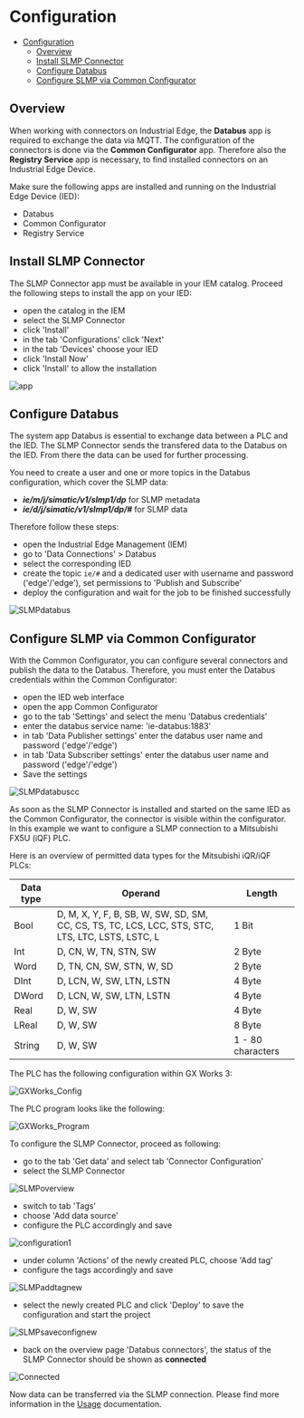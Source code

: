 # Configuration

- [Configuration](#configuration)
  - [Overview](#overview)
  - [Install SLMP Connector](#install-slmp-connector)
  - [Configure Databus](#configure-databus)
  - [Configure SLMP via Common Configurator](#configure-slmp-via-common-configurator)

## Overview

When working with connectors on Industrial Edge, the **Databus** app is required to exchange the data via MQTT. The configuration of the connectors is done via the **Common Configurator** app. Therefore also the **Registry Service** app is necessary, to find installed connectors on an Industrial Edge Device.

Make sure the following apps are installed and running on the Industrial Edge Device (IED):
- Databus
- Common Configurator
- Registry Service

## Install SLMP Connector

The SLMP Connector app must be available in your IEM catalog. Proceed the following steps to install the app on your IED:

- open the catalog in the IEM
- select the SLMP Connector
- click 'Install'
- in the tab 'Configurations' click 'Next'
- in the tab 'Devices' choose your IED
- click 'Install Now'
- click 'Install' to allow the installation

![app](/docs/graphics/SLMP_App.png)

## Configure Databus

The system app Databus is essential to exchange data between a PLC and the IED. The SLMP Connector sends the transfered data to the Databus on the IED. From there the data can be used for further processing.

You need to create a user and one or more topics in the Databus configuration, which cover the SLMP data:

- ***ie/m/j/simatic/v1/slmp1/dp*** for SLMP metadata
- ***ie/d/j/simatic/v1/slmp1/dp/#*** for SLMP data

Therefore follow these steps:

- open the Industrial Edge Management (IEM)
- go to 'Data Connections' > Databus
- select the corresponding IED
- create the topic `ie/#` and a dedicated user with username and password ('edge'/'edge'), set permissions to 'Publish and Subscribe'
- deploy the configuration and wait for the job to be finished successfully

![SLMPdatabus](/docs/graphics/SLMPdatabus.PNG)

## Configure SLMP via Common Configurator

With the Common Configurator, you can configure several connectors and publish the data to the Databus. Therefore, you must enter the Databus credentials within the Common Configurator:

- open the IED web interface
- open the app Common Configurator
- go to the tab 'Settings' and select the menu 'Databus credentials'
- enter the databus service name: 'ie-databus:1883'
- in tab 'Data Publisher settings' enter the databus user name and password ('edge'/'edge')
- in tab 'Data Subscriber settings' enter the databus user name and password ('edge'/'edge')
- Save the settings

![SLMPdatabuscc](/docs/graphics/SLMPdatabuscc.PNG)

As soon as the SLMP Connector is installed and started on the same IED as the Common Configurator, the connector is visible within the configurator. In this example we want to configure a SLMP connection to a Mitsubishi FX5U (iQF) PLC.

Here is an overview of permitted data types for the Mitsubishi iQR/iQF PLCs:

| Data type   | Operand     | Length     |
| ----------- | ----------- |----------- |
| Bool        | D, M, X, Y, F, B, SB, W, SW, SD, SM, CC, CS, TS, TC, LCS, LCC, STS, STC, LTS, LTC, LSTS, LSTC, L | 1 Bit            |
| Int         | D, CN, W, TN, STN, SW     | 2 Byte            |
| Word        | D, TN, CN, SW, STN, W, SD | 2 Byte            |
| DInt        | D, LCN, W, SW, LTN, LSTN  | 4 Byte            |
| DWord       | D, LCN, W, SW, LTN, LSTN  | 4 Byte            |
| Real        | D, W, SW                  | 4 Byte            |
| LReal       | D, W, SW                  | 8 Byte            |
| String      | D, W, SW                  | 1 - 80 characters |

The PLC has the following configuration within GX Works 3:

![GXWorks_Config](/docs/graphics/GXWorks_Config.png)

The PLC program looks like the following:

![GXWorks_Program](/docs/graphics/GXWorks_Program.png)

To configure the SLMP Connector, proceed as following:

- go to the tab 'Get data' and select tab 'Connector Configuration'
- select the SLMP Connector

![SLMPoverview](/docs/graphics/SLMPoverview.PNG)

- switch to tab 'Tags'
- choose 'Add data source'
- configure the PLC accordingly and save

![configuration1](/docs/graphics/Configuration1.png)

- under column 'Actions' of the newly created PLC, choose 'Add tag'
- configure the tags accordingly and save

![SLMPaddtagnew](/docs/graphics/SLMPaddtagnew.PNG)

- select the newly created PLC and click 'Deploy' to save the configuration and start the project

![SLMPsaveconfignew](/docs/graphics/SLMPsaveconfignew.PNG)

- back on the overview page 'Databus connectors', the status of the SLMP Connector should be shown as **connected**

![Connected](/docs/graphics/IIH_Connected.png)

Now data can be transferred via the SLMP connection. Please find more information in the [Usage](/docs/Usage.md) documentation.

